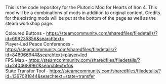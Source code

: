 This is the code repository for the Plutonic Mod for Hearts of Iron 4. This mod will be a combinations of mods in addition to original content. 
Credits for the existing mods will be put at the bottom of the page as well as the steam workshop page.

Coloured Buttons - https://steamcommunity.com/sharedfiles/filedetails/?id=699235856&searchtext= <br />
Player-Led Peace Conferences - https://steamcommunity.com/sharedfiles/filedetails/?id=846066944&searchtext=player+led <br />
FPS Map - https://steamcommunity.com/sharedfiles/filedetails/?id=2404689961&searchtext=fps <br />
State Transfer Tool - https://steamcommunity.com/sharedfiles/filedetails/?id=1367081844&searchtext=state+transfer <br />
